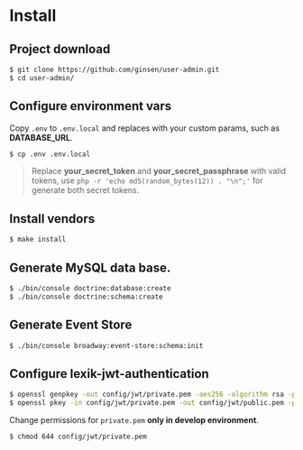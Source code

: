 # Install

## Project download
```bash
$ git clone https://github.com/ginsen/user-admin.git
$ cd user-admin/
```

## Configure environment vars
Copy `.env` to `.env.local` and replaces with your custom params, such as **DATABASE_URL**.

```bash
$ cp .env .env.local
```
> Replace **your_secret_token** and **your_secret_passphrase** with valid tokens, use 
`php -r 'echo md5(random_bytes(12)) . "\n";'` for generate both secret tokens.

## Install vendors
```bash
$ make install
```

## Generate MySQL data base.
```bash
$ ./bin/console doctrine:database:create
$ ./bin/console doctrine:schema:create
```

## Generate Event Store
```bash
$ ./bin/console broadway:event-store:schema:init
```

## Configure lexik-jwt-authentication

```bash
$ openssl genpkey -out config/jwt/private.pem -aes256 -algorithm rsa -pkeyopt rsa_keygen_bits:4096
$ openssl pkey -in config/jwt/private.pem -out config/jwt/public.pem -pubout
```

Change permissions for `private.pem` **only in develop environment**.
```bash
$ chmod 644 config/jwt/private.pem
```
